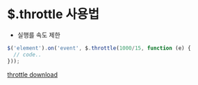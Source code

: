# $.throttle 사용법
- 실행를 속도 제한

```js
$('element').on('event', $.throttle(1000/15, function (e) {
  // code..
}));
```

[throttle download](http://benalman.com/projects/jquery-throttle-debounce-plugin/)

